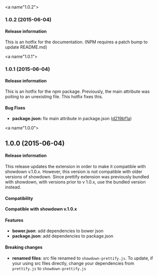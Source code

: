 <a name"1.0.2"></a>
### 1.0.2 (2015-06-04)

#### Release information

This is an hotfix for the documentation. (NPM requires a patch bump to update README.md)

<a name"1.0.1"></a>
### 1.0.1 (2015-06-04)

#### Release information

This is an hotfix for the npm package. Previously, the main attribute was poiting to an unexisting file. This hotfix fixes this.

#### Bug Fixes

* **package.json:** fix main attribute in package.json ([d219bf1a](https://github.com/showdownjs/prettify-extension/commit/d219bf1a))


<a name"1.0.0"></a>
## 1.0.0 (2015-06-04)

#### Release information

This release updates the extension in order to make it compatible with showdown v.1.0.x.
However, this version is not compatible with older versions of showdown.
Since prettify extension was previously bundled with showdown, with versions prior to v 1.0.x, use the bundled version instead.

#### Compatibility

**Compatible with showdown v.1.0.x**

#### Features

* **bower.json**: add dependencies to bower json
* **package.json**: add dependencies to package.json

#### Breaking changes

* **renamed files**: src file renamed to `showdown-prettify.js`.
  To update, if your using src files directly, change your dependencies from `prettify.js` to `showdown-prettify.js`
  
